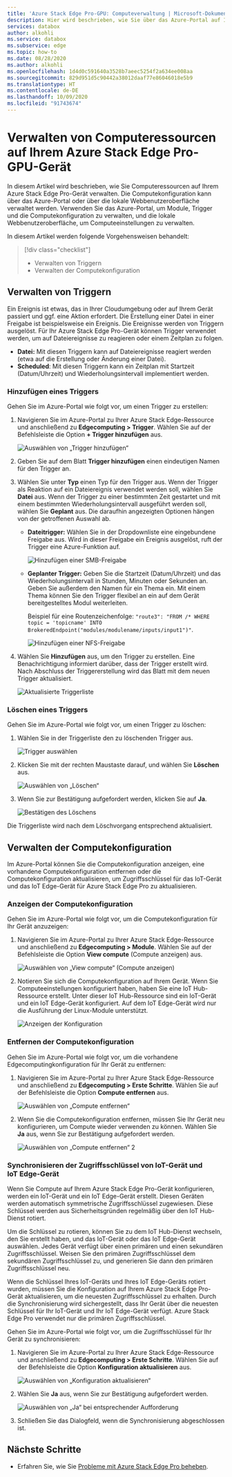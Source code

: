 ```yaml
---
title: 'Azure Stack Edge Pro-GPU: Computeverwaltung | Microsoft-Dokumentation'
description: Hier wird beschrieben, wie Sie über das Azure-Portal auf Ihrem Azure Stack Edge Pro-GPU-Gerät die Edgecomputingeinstellungen wie Trigger und Module verwalten, die Computekonfiguration anzeigen und die Konfiguration entfernen.
services: databox
author: alkohli
ms.service: databox
ms.subservice: edge
ms.topic: how-to
ms.date: 08/28/2020
ms.author: alkohli
ms.openlocfilehash: 1d4d0c591640a3528b7aeec5254f2a634ee008aa
ms.sourcegitcommit: 829d951d5c90442a38012daaf77e86046018e5b9
ms.translationtype: HT
ms.contentlocale: de-DE
ms.lasthandoff: 10/09/2020
ms.locfileid: "91743674"
---
```

# <a name="manage-compute-on-your-azure-stack-edge-pro-gpu"></a>Verwalten von Computeressourcen auf Ihrem Azure Stack Edge Pro-GPU-Gerät

<!--[!INCLUDE [applies-to-skus](../../includes/azure-stack-edge-applies-to-all-sku.md)]-->

In diesem Artikel wird beschrieben, wie Sie Computeressourcen auf Ihrem Azure Stack Edge Pro-Gerät verwalten. Die Computekonfiguration kann über das Azure-Portal oder über die lokale Webbenutzeroberfläche verwaltet werden. Verwenden Sie das Azure-Portal, um Module, Trigger und die Computekonfiguration zu verwalten, und die lokale Webbenutzeroberfläche, um Computeeinstellungen zu verwalten.

In diesem Artikel werden folgende Vorgehensweisen behandelt:

> [!div class="checklist"]
> * Verwalten von Triggern
> * Verwalten der Computekonfiguration


## <a name="manage-triggers"></a>Verwalten von Triggern

Ein Ereignis ist etwas, das in Ihrer Cloudumgebung oder auf Ihrem Gerät passiert und ggf. eine Aktion erfordert. Die Erstellung einer Datei in einer Freigabe ist beispielsweise ein Ereignis. Die Ereignisse werden von Triggern ausgelöst. Für Ihr Azure Stack Edge Pro-Gerät können Trigger verwendet werden, um auf Dateiereignisse zu reagieren oder einem Zeitplan zu folgen.

- **Datei:** Mit diesen Triggern kann auf Dateiereignisse reagiert werden (etwa auf die Erstellung oder Änderung einer Datei).
- **Scheduled**: Mit diesen Triggern kann ein Zeitplan mit Startzeit (Datum/Uhrzeit) und Wiederholungsintervall implementiert werden.


### <a name="add-a-trigger"></a>Hinzufügen eines Triggers

Gehen Sie im Azure-Portal wie folgt vor, um einen Trigger zu erstellen:

1. Navigieren Sie im Azure-Portal zu Ihrer Azure Stack Edge-Ressource und anschließend zu **Edgecomputing > Trigger**. Wählen Sie auf der Befehlsleiste die Option **+ Trigger hinzufügen** aus.

    ![Auswählen von „Trigger hinzufügen“](media/azure-stack-edge-j-series-manage-compute/add-trigger-1m.png)

2. Geben Sie auf dem Blatt **Trigger hinzufügen** einen eindeutigen Namen für den Trigger an.
    
    <!--Trigger names can only contain numbers, lowercase letters, and hyphens. The share name must be between 3 and 63 characters long and begin with a letter or a number. Each hyphen must be preceded and followed by a non-hyphen character.-->

3. Wählen Sie unter **Typ** einen Typ für den Trigger aus. Wenn der Trigger als Reaktion auf ein Dateiereignis verwendet werden soll, wählen Sie **Datei** aus. Wenn der Trigger zu einer bestimmten Zeit gestartet und mit einem bestimmten Wiederholungsintervall ausgeführt werden soll, wählen Sie **Geplant** aus. Die daraufhin angezeigten Optionen hängen von der getroffenen Auswahl ab.

    - **Dateitrigger:** Wählen Sie in der Dropdownliste eine eingebundene Freigabe aus. Wird in dieser Freigabe ein Ereignis ausgelöst, ruft der Trigger eine Azure-Funktion auf.

        ![Hinzufügen einer SMB-Freigabe](media/azure-stack-edge-j-series-manage-compute/add-file-trigger.png)

    - **Geplanter Trigger:** Geben Sie die Startzeit (Datum/Uhrzeit) und das Wiederholungsintervall in Stunden, Minuten oder Sekunden an. Geben Sie außerdem den Namen für ein Thema ein. Mit einem Thema können Sie den Trigger flexibel an ein auf dem Gerät bereitgestelltes Modul weiterleiten.

        Beispiel für eine Routenzeichenfolge: `"route3": "FROM /* WHERE topic = 'topicname' INTO BrokeredEndpoint("modules/modulename/inputs/input1")"`.

        ![Hinzufügen einer NFS-Freigabe](media/azure-stack-edge-j-series-manage-compute/add-scheduled-trigger.png)

4. Wählen Sie **Hinzufügen** aus, um den Trigger zu erstellen. Eine Benachrichtigung informiert darüber, dass der Trigger erstellt wird. Nach Abschluss der Triggererstellung wird das Blatt mit dem neuen Trigger aktualisiert.
 
    ![Aktualisierte Triggerliste](media/azure-stack-edge-j-series-manage-compute/add-trigger-2.png)

### <a name="delete-a-trigger"></a>Löschen eines Triggers

Gehen Sie im Azure-Portal wie folgt vor, um einen Trigger zu löschen:

1. Wählen Sie in der Triggerliste den zu löschenden Trigger aus.

    ![Trigger auswählen](media/azure-stack-edge-j-series-manage-compute/delete-trigger-1.png)

2. Klicken Sie mit der rechten Maustaste darauf, und wählen Sie **Löschen** aus.

    ![Auswählen von „Löschen“](media/azure-stack-edge-j-series-manage-compute/delete-trigger-2.png)

3. Wenn Sie zur Bestätigung aufgefordert werden, klicken Sie auf **Ja**.

    ![Bestätigen des Löschens](media/azure-stack-edge-j-series-manage-compute/delete-trigger-3.png)

Die Triggerliste wird nach dem Löschvorgang entsprechend aktualisiert.

## <a name="manage-compute-configuration"></a>Verwalten der Computekonfiguration

Im Azure-Portal können Sie die Computekonfiguration anzeigen, eine vorhandene Computekonfiguration entfernen oder die Computekonfiguration aktualisieren, um Zugriffsschlüssel für das IoT-Gerät und das IoT Edge-Gerät für Azure Stack Edge Pro zu aktualisieren.

### <a name="view-compute-configuration"></a>Anzeigen der Computekonfiguration

Gehen Sie im Azure-Portal wie folgt vor, um die Computekonfiguration für Ihr Gerät anzuzeigen:

1. Navigieren Sie im Azure-Portal zu Ihrer Azure Stack Edge-Ressource und anschließend zu **Edgecomputing > Module**. Wählen Sie auf der Befehlsleiste die Option **View compute** (Compute anzeigen) aus.

    ![Auswählen von „View compute“ (Compute anzeigen)](media/azure-stack-edge-j-series-manage-compute/view-compute-1.png)

2. Notieren Sie sich die Computekonfiguration auf Ihrem Gerät. Wenn Sie Computeeinstellungen konfiguriert haben, haben Sie eine IoT Hub-Ressource erstellt. Unter dieser IoT Hub-Ressource sind ein IoT-Gerät und ein IoT Edge-Gerät konfiguriert. Auf dem IoT Edge-Gerät wird nur die Ausführung der Linux-Module unterstützt.

    ![Anzeigen der Konfiguration](media/azure-stack-edge-j-series-manage-compute/view-compute-2.png)


### <a name="remove-compute-configuration"></a>Entfernen der Computekonfiguration

Gehen Sie im Azure-Portal wie folgt vor, um die vorhandene Edgecomputingkonfiguration für Ihr Gerät zu entfernen:

1. Navigieren Sie im Azure-Portal zu Ihrer Azure Stack Edge-Ressource und anschließend zu **Edgecomputing > Erste Schritte**. Wählen Sie auf der Befehlsleiste die Option **Compute entfernen** aus.

    ![Auswählen von „Compute entfernen“](media/azure-stack-edge-j-series-manage-compute/remove-compute-1.png)

2. Wenn Sie die Computekonfiguration entfernen, müssen Sie Ihr Gerät neu konfigurieren, um Compute wieder verwenden zu können. Wählen Sie **Ja** aus, wenn Sie zur Bestätigung aufgefordert werden.

    ![Auswählen von „Compute entfernen“ 2](media/azure-stack-edge-j-series-manage-compute/remove-compute-2.png)

### <a name="sync-up-iot-device-and-iot-edge-device-access-keys"></a>Synchronisieren der Zugriffsschlüssel von IoT-Gerät und IoT Edge-Gerät

Wenn Sie Compute auf Ihrem Azure Stack Edge Pro-Gerät konfigurieren, werden ein IoT-Gerät und ein IoT Edge-Gerät erstellt. Diesen Geräten werden automatisch symmetrische Zugriffsschlüssel zugewiesen. Diese Schlüssel werden aus Sicherheitsgründen regelmäßig über den IoT Hub-Dienst rotiert.

Um die Schlüssel zu rotieren, können Sie zu dem IoT Hub-Dienst wechseln, den Sie erstellt haben, und das IoT-Gerät oder das IoT Edge-Gerät auswählen. Jedes Gerät verfügt über einen primären und einen sekundären Zugriffsschlüssel. Weisen Sie den primären Zugriffsschlüssel dem sekundären Zugriffsschlüssel zu, und generieren Sie dann den primären Zugriffsschlüssel neu.

Wenn die Schlüssel Ihres IoT-Geräts und Ihres IoT Edge-Geräts rotiert wurden, müssen Sie die Konfiguration auf Ihrem Azure Stack Edge Pro-Gerät aktualisieren, um die neuesten Zugriffsschlüssel zu erhalten. Durch die Synchronisierung wird sichergestellt, dass Ihr Gerät über die neuesten Schlüssel für Ihr IoT-Gerät und Ihr IoT Edge-Gerät verfügt. Azure Stack Edge Pro verwendet nur die primären Zugriffsschlüssel.

Gehen Sie im Azure-Portal wie folgt vor, um die Zugriffsschlüssel für Ihr Gerät zu synchronisieren:

1. Navigieren Sie im Azure-Portal zu Ihrer Azure Stack Edge-Ressource und anschließend zu **Edgecomputing > Erste Schritte**. Wählen Sie auf der Befehlsleiste die Option **Konfiguration aktualisieren** aus.

    ![Auswählen von „Konfiguration aktualisieren“](media/azure-stack-edge-j-series-manage-compute/refresh-configuration-1.png)

2. Wählen Sie **Ja** aus, wenn Sie zur Bestätigung aufgefordert werden.

    ![Auswählen von „Ja“ bei entsprechender Aufforderung](media/azure-stack-edge-j-series-manage-compute/refresh-configuration-2.png)

3. Schließen Sie das Dialogfeld, wenn die Synchronisierung abgeschlossen ist.

## <a name="next-steps"></a>Nächste Schritte

- Erfahren Sie, wie Sie [Probleme mit Azure Stack Edge Pro beheben](azure-stack-edge-gpu-troubleshoot.md).
